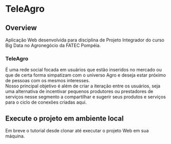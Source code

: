 # TeleAgro

## Overview
Aplicação Web desenvolvida para disciplina de Projeto Integrador do curso Big Data no Agronegócio da FATEC Pompéia.<br>
### TeleAgro
É uma rede social focada em usuários que estão inseridos no mercado ou que de certa forma simpatizam com o universo Agro e deseja estar próximo de pessoas com os mesmos interesses.<br>
Nosso principal objetivo é além de criar a iteração entre os usuários, seja uma alternativa de incentivar pequenos produtores ou prestadores de serviços nesse segmento a compartilhar e sugerir seus produtos e serviços para o ciclo de conexões criadas aqui.

## Execute o projeto em ambiente local
Em breve o tutorial desde clonar até executar o projeto Web em sua máquina.
